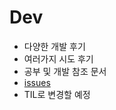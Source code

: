 # Dev
- 다양한 개발 후기
- 여러가지 시도 후기
- 공부 및 개발 참조 문서 
- [issues](https://github.com/Pensive-dev/DevReview/issues)
- TIL로 변경할 예정
